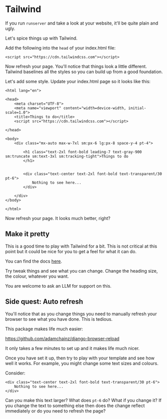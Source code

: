# Tailwind 

If you run `runserver` and take a look at your website, it'll be quite plain and ugly. 

Let's spice things up with Tailwind.

Add the following into the `head` of your index.html file:

```
<script src="https://cdn.tailwindcss.com"></script>
```

Now refresh your page. You'll notice that things look a little different. Tailwind baselines all the styles so you can build up from a good foundation.

Let's add some style. Update your index.html page so it looks like this:

```
<html lang="en">

<head>
    <meta charset="UTF-8">
    <meta name="viewport" content="width=device-width, initial-scale=1.0">
    <title>Things to do</title>
    <script src="https://cdn.tailwindcss.com"></script>

</head>

<body>
    <div class="mx-auto max-w-7xl sm:px-6 lg:px-8 space-y-4 pt-4">

        <h1 class="text-2xl font-bold leading-7 text-gray-900 sm:truncate sm:text-3xl sm:tracking-tight">Things to do
        </h1>


        <div class="text-center text-2xl font-bold text-transparent/30 pt-6">
            Nothing to see here...
        </div>

    </div>
</body>

</html>
```

Now refresh your page. It looks much better, right?

## Make it pretty 

This is a good time to play with Tailwind for a bit. This is not critical at this point but it could be nice for you to get a feel for what it can do. 

You can find the docs [here](https://tailwindcss.com/docs/utility-first).

Try tweak things and see what you can change. Change the heading size, the colour, whatever you want.

You are welcome to ask an LLM for support on this. 

## Side quest: Auto refresh 

You'll notice that as you change things you need to manually refresh your browser to see what you have done. This is tedious. 

This package makes life much easier:

https://github.com/adamchainz/django-browser-reload

It only takes a few minutes to set up and it makes life much nicer.

Once you have set it up, then try to play with your template and see how well it works. For example, you might change some text sizes and colours.

Consider:

```
<div class="text-center text-2xl font-bold text-transparent/30 pt-6">
    Nothing to see here...
</div>
```

Can you make this text larger? What does `pt-6` do? What if you change it? If you change the text to something else then does the change reflect immediately or do you need to refresh the page?
